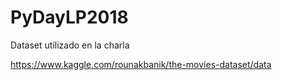 # PyDayLP2018


Dataset utilizado en la charla

https://www.kaggle.com/rounakbanik/the-movies-dataset/data
